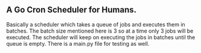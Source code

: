 ## A Go Cron Scheduler for Humans.

Basically a scheduler which takes a queue of jobs and executes them in batches. The batch size mentioned here is 3 so at a time only 3 jobs will be executed. The scheduler will keep on executing the jobs in batches until the queue is empty. There is a main.py file for testing as well.